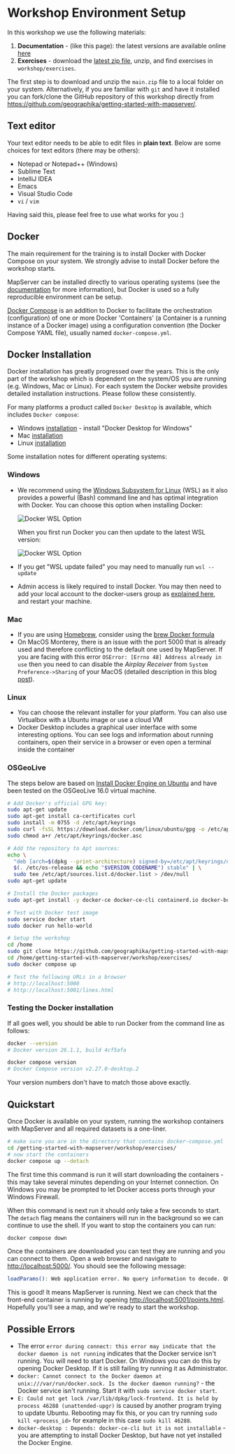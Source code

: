 # Workshop Environment Setup

In this workshop we use the following materials:

1. **Documentation** - (like this page): the latest versions are available online [here](https://geographika.github.io/getting-started-with-mapserver/)
2. **Exercises** - download the [latest zip file](https://github.com/geographika/getting-started-with-mapserver/archive/refs/heads/main.zip), unzip, 
   and find exercises in `workshop/exercises`.

The first step is to download and unzip the `main.zip` file to a local folder on your system. 
Alternatively, if you are familiar with `git` and have it installed you can fork/clone the GitHub repository of this 
workshop directly from <https://github.com/geographika/getting-started-with-mapserver/>.

## Text editor

Your text editor needs to be able to edit files in **plain text**. Below are some choices
for text editors (there may be others):

* Notepad or Notepad++ (Windows)
* Sublime Text
* IntelliJ IDEA
* Emacs
* Visual Studio Code
* `vi` / `vim`

Having said this, please feel free to use what works for you :)

## Docker

The main requirement for the training is to install Docker with Docker Compose on your system.
We strongly advise to install Docker before the workshop starts.

MapServer can be installed directly to various operating systems (see the [documentation](https://www.mapserver.org/installation/index.html)
for more information), but Docker is used so a fully reproducible environment can be setup.

[Docker Compose](https://docs.docker.com/compose) is an addition to Docker to facilitate
the orchestration (configuration) of one or more Docker 'Containers' (a Container is a running instance of a Docker image)
using a configuration convention (the Docker Compose YAML file), usually named `docker-compose.yml`.

## Docker Installation

Docker installation has greatly progressed over the years. This is the only part of the workshop
which is dependent on the system/OS you are running (e.g. Windows, Mac or Linux). For each
system the Docker website provides detailed installation instructions. Please follow these consistently.

For many platforms a product called `Docker Desktop` is available, which includes `Docker compose`:

* Windows [installation](https://docs.Docker.com/desktop/install/windows-install) - install "Docker Desktop for Windows"
* Mac [installation](https://docs.Docker.com/desktop/install/mac-install)
* Linux [installation](https://docs.Docker.com/desktop/install/linux-install)

Some installation notes for different operating systems:

### Windows

* We recommend using the [Windows Subsystem for Linux](https://docs.microsoft.com/en-us/windows/wsl) (WSL) as it also provides a powerful (Bash) command line and has optimal integration with Docker. You can choose this option when installing Docker:

  ![Docker WSL Option](./assets/images/docker-wsl.png)

  When you first run Docker you can then update to the latest WSL version:

  ![Docker WSL Option](./assets/images/docker-wsl-update.png)


* If you get "WSL update failed" you may need to manually run `wsl --update`
* Admin access is likely required to install Docker. You may then need to add your local account to the docker-users group as [explained here](https://stackoverflow.com/questions/58663920/), and restart your machine. 

### Mac

* If you are using [Homebrew](https://brew.sh), consider using the [brew Docker formula](https://formulae.brew.sh/formula/Docker)
* On MacOS Monterey, there is an issue with the port 5000 that is already used and therefore conflicting to the default one used by MapServer. 
  If you are facing with this error `OSError: [Errno 48] Address already in use` then you need to can disable the *Airplay Receiver* from `System Preference->Sharing` of your MacOS (detailed description in this blog [post](https://progressstory.com/tech/port-5000-already-in-use-macos-monterey-issue/)).

### Linux

* You can choose the relevant installer for your platform. You can also use Virtualbox with a Ubuntu image or use a cloud VM
* Docker Desktop includes a graphical user interface with some interesting options. You can see logs and information about running containers, open their service in a browser or even open a terminal inside the container

### OSGeoLive

The steps below are based on [Install Docker Engine on Ubuntu](docs.docker.com/engine/install/ubuntu/#install-using-the-repository) and have been tested on the OSGeoLive 16.0 virtual machine.

```bash
# Add Docker's official GPG key:
sudo apt-get update
sudo apt-get install ca-certificates curl
sudo install -m 0755 -d /etc/apt/keyrings
sudo curl -fsSL https://download.docker.com/linux/ubuntu/gpg -o /etc/apt/keyrings/docker.asc
sudo chmod a+r /etc/apt/keyrings/docker.asc

# Add the repository to Apt sources:
echo \
  "deb [arch=$(dpkg --print-architecture) signed-by=/etc/apt/keyrings/docker.asc] https://download.docker.com/linux/ubuntu \
  $(. /etc/os-release && echo "$VERSION_CODENAME") stable" | \
  sudo tee /etc/apt/sources.list.d/docker.list > /dev/null
sudo apt-get update

# Install the Docker packages
sudo apt-get install -y docker-ce docker-ce-cli containerd.io docker-buildx-plugin docker-compose-plugin

# Test with Docker test image
sudo service docker start
sudo docker run hello-world

# Setup the workshop
cd /home
sudo git clone https://github.com/geographika/getting-started-with-mapserver/
cd /home/getting-started-with-mapserver/workshop/exercises/
sudo docker compose up

# Test the following URLs in a browser
# http://localhost:5000
# http://localhost:5001/lines.html
```

### Testing the Docker installation

If all goes well, you should be able to run Docker from the command line as follows:

```bash
docker --version
# Docker version 26.1.1, build 4cf5afa

docker compose version
# Docker Compose version v2.27.0-desktop.2
```

Your version numbers don't have to match those above exactly.

## Quickstart

Once Docker is available on your system, running the workshop containers with MapServer and all required datasets
is a one-liner. 

```bash
# make sure you are in the directory that contains docker-compose.yml
cd /getting-started-with-mapserver/workshop/exercises/
# now start the containers
docker compose up --detach
```

The first time this command is run it will start downloading the containers - this may take several minutes depending on your Internet connection.
On Windows you may be prompted to let Docker access ports through your Windows Firewall. 

When this command is next run it should only take a few seconds to start. The `detach` flag means the containers will run in the background so we 
can continue to use the shell. If you want to stop the containers you can run:

```bash
docker compose down
```

Once the containers are downloaded you can test they are running and you can connect to them. Open a web browser
and navigate to <http://localhost:5000/>. You should see the following message:

```bash
loadParams(): Web application error. No query information to decode. QUERY_STRING is set, but empty.
```

This is good! It means MapServer is running. Next we can check that the front-end container is running by opening <http://localhost:5001/points.html>.
Hopefully you'll see a map, and we're ready to start the workshop.

## Possible Errors

* The error `error during connect: this error may indicate that the docker daemon is not running` indicates that the Docker service isn't running. You will need to start Docker. On Windows you can do this by opening Docker Desktop. If it is still failing try running it as Administrator.
* `docker: Cannot connect to the Docker daemon at unix:///var/run/docker.sock. Is the docker daemon running?` - the Docker service isn't running. Start it with `sudo service docker start`.
* `E: Could not get lock /var/lib/dpkg/lock-frontend. It is held by process 46288 (unattended-upgr)` is caused
by another program trying to update Ubuntu. Rebooting may fix this, or you can try running `sudo kill <process_id>` for example in this case `sudo kill 46288`. 
* `docker-desktop : Depends: docker-ce-cli but it is not installable` - you are attempting to install Docker Desktop, but have not yet installed the Docker Engine.

